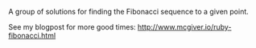 A group of solutions for finding the Fibonacci sequence to a given point.

See my blogpost for more good times: http://www.mcgiver.io/ruby-fibonacci.html